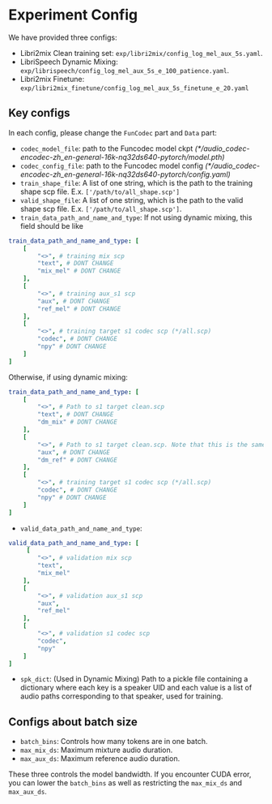 # Experiment Config

We have provided three configs:

- Libri2mix Clean training set: `exp/libri2mix/config_log_mel_aux_5s.yaml`.
- LibriSpeech Dynamic Mixing: `exp/librispeech/config_log_mel_aux_5s_e_100_patience.yaml`.
- Libri2mix Finetune: `exp/libri2mix_finetune/config_log_mel_aux_5s_finetune_e_20.yaml`

## Key configs

In each config, please change the `FunCodec` part and `Data` part:

- `codec_model_file`: path to the Funcodec model ckpt _(*/audio_codec-encodec-zh_en-general-16k-nq32ds640-pytorch/model.pth)_
- `codec_config_file`: path to the Funcodec model config _(*/audio_codec-encodec-zh_en-general-16k-nq32ds640-pytorch/config.yaml)_
- `train_shape_file`: A list of one string, which is the path to the training shape scp file. E.x. `['/path/to/all_shape.scp']`
- `valid_shape_file`: A list of one string, which is the path to the valid shape scp file. E.x. `['/path/to/all_shape.scp']`. 
- `train_data_path_and_name_and_type`: If not using dynamic mixing, this field should be like 
```yaml
train_data_path_and_name_and_type: [
    [
        "<>", # training mix scp
        "text", # DONT CHANGE
        "mix_mel" # DONT CHANGE
    ],
    [
        "<>", # training aux_s1 scp
        "aux", # DONT CHANGE
        "ref_mel" # DONT CHANGE
    ],
    [
        "<>", # training target s1 codec scp (*/all.scp)
        "codec", # DONT CHANGE
        "npy" # DONT CHANGE
    ]
]
```

Otherwise, if using dynamic mixing:
```yaml
train_data_path_and_name_and_type: [
    [
        "<>", # Path to s1 target clean.scp
        "text", # DONT CHANGE
        "dm_mix" # DONT CHANGE
    ],
    [
        "<>", # Path to s1 target clean.scp. Note that this is the same as above.
        "aux", # DONT CHANGE
        "dm_ref" # DONT CHANGE
    ],
    [
        "<>", # training target s1 codec scp (*/all.scp)
        "codec", # DONT CHANGE
        "npy" # DONT CHANGE
    ]
]
```
- `valid_data_path_and_name_and_type`: 
```yaml
valid_data_path_and_name_and_type: [
     [
        "<>", # validation mix scp
        "text",
        "mix_mel"
    ],
    [
        "<>", # validation aux_s1 scp
        "aux",
        "ref_mel"
    ],
    [
        "<>", # validation s1 codec scp
        "codec",
        "npy"
    ]
]
```
- `spk_dict`: (Used in Dynamic Mixing) Path to a pickle file containing a dictionary where each key is a speaker UID and each value is a list of audio paths corresponding to that speaker, used for training.

## Configs about batch size


- `batch_bins`: Controls how many tokens are in one batch.
- `max_mix_ds`: Maximum mixture audio duration.
- `max_aux_ds`: Maximum reference audio duration.

These three controls the model bandwidth. If you encounter CUDA error, you can lower the `batch_bins` as well as restricting the `max_mix_ds` and `max_aux_ds`. 
